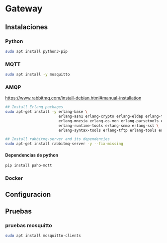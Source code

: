 # Gateway 
## Instalaciones

### Python
```bash
sudo apt install python3-pip
```

### MQTT
```bash
sudo apt install -y mosquitto
```

### AMQP
https://www.rabbitmq.com/install-debian.html#manual-installation
```bash
## Install Erlang packages
sudo apt-get install -y erlang-base \
                        erlang-asn1 erlang-crypto erlang-eldap erlang-ftp erlang-inets \
                        erlang-mnesia erlang-os-mon erlang-parsetools erlang-public-key \
                        erlang-runtime-tools erlang-snmp erlang-ssl \
                        erlang-syntax-tools erlang-tftp erlang-tools erlang-xmerl

## Install rabbitmq-server and its dependencies
sudo apt-get install rabbitmq-server -y --fix-missing
```

#### Dependencias de python
```bash
pip install paho-mqtt
```


### Docker


## Configuracion

## Pruebas
### pruebas mosquitto
```bash
sudo apt install mosquitto-clients
```
